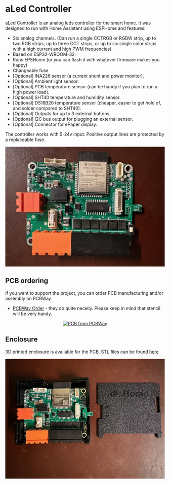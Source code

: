 # aLed Controller

aLed Controller is an analog leds controller for the smart home. It was designed to run with Home Assistant using ESPHome and features:

-  Six analog channels. (Can run a single CCTRGB or RGBW strip, up to two RGB strips, up to three CCT strips, or up to six single color strips with a high current and high PWM frequencies).
- Based on ESP32-WROOM-32.
- Runs EPSHome (or you can flash it with whatever firmware makes you happy)
- Changeable fuse
- [Optional] INA226 sensor (a current shunt and power monitor).
- [Optional] Ambient light sensor.
- [Optional] PCB temperature sensor (can be handy if you plan to run a high power load).
- [Optional] SHT40 temperature and humidity sensor.
- [Optional] DS18B20 temperature sensor (cheaper, easier to get hold of, and solder compared to SHT40).
- [Optional] Outputs for up to 3 external buttons.
- [Optional] I2C bus output for plugging an external sensor.
- [Optional] Connector for ePaper display.

The controller works with 5-24v input. Positive output lines are protected by a replaceable fuse.

![aLed Controller](resources/Images/PCB-Front.png)

## PCB ordering

If you want to support the project, you can order PCB manufacturing and/or assembly on PCBWay

- [PCBWay Order](https://www.pcbway.com/project/shareproject/aLed_Controller_v2_4e3c079f.html) - they do quite necelly. Please keep in mind that stencil will be very handy.

<p align="center">
<a href="https://www.pcbway.com/project/shareproject/aLed_Controller_v2_4e3c079f.html"><img src="https://www.pcbway.com/project/img/images/frompcbway-1220.png" alt="PCB from PCBWay" /></a>
  
</p>

## Enclosure

3D printed enclosure is available for the PCB. STL files can be found [here](https://github.com/dlsnet/aLed-Controller/tree/main/resources/Case%20STL)

![aLed Controller](resources/Images/PCB-in-case.png)
